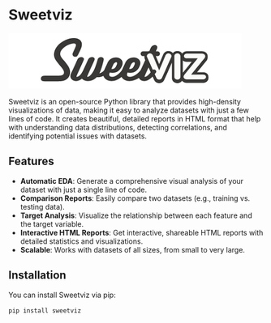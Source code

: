 # Sweetviz

![Sweetviz Logo](logo/logo.png)

Sweetviz is an open-source Python library that provides high-density visualizations of data, making it easy to analyze datasets with just a few lines of code. It creates beautiful, detailed reports in HTML format that help with understanding data distributions, detecting correlations, and identifying potential issues with datasets.

## Features

- **Automatic EDA**: Generate a comprehensive visual analysis of your dataset with just a single line of code.
- **Comparison Reports**: Easily compare two datasets (e.g., training vs. testing data).
- **Target Analysis**: Visualize the relationship between each feature and the target variable.
- **Interactive HTML Reports**: Get interactive, shareable HTML reports with detailed statistics and visualizations.
- **Scalable**: Works with datasets of all sizes, from small to very large.

## Installation

You can install Sweetviz via pip:

```bash
pip install sweetviz
